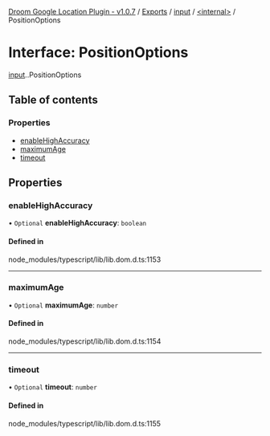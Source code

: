 [Droom Google Location Plugin - v1.0.7](../README.md) / [Exports](../modules.md) / [input](../modules/input.md) / [<internal\>](../modules/input._internal_.md) / PositionOptions

# Interface: PositionOptions

[input](../modules/input.md).[<internal>](../modules/input._internal_.md).PositionOptions

## Table of contents

### Properties

- [enableHighAccuracy](input._internal_.PositionOptions.md#enablehighaccuracy)
- [maximumAge](input._internal_.PositionOptions.md#maximumage)
- [timeout](input._internal_.PositionOptions.md#timeout)

## Properties

### enableHighAccuracy

• `Optional` **enableHighAccuracy**: `boolean`

#### Defined in

node_modules/typescript/lib/lib.dom.d.ts:1153

___

### maximumAge

• `Optional` **maximumAge**: `number`

#### Defined in

node_modules/typescript/lib/lib.dom.d.ts:1154

___

### timeout

• `Optional` **timeout**: `number`

#### Defined in

node_modules/typescript/lib/lib.dom.d.ts:1155
